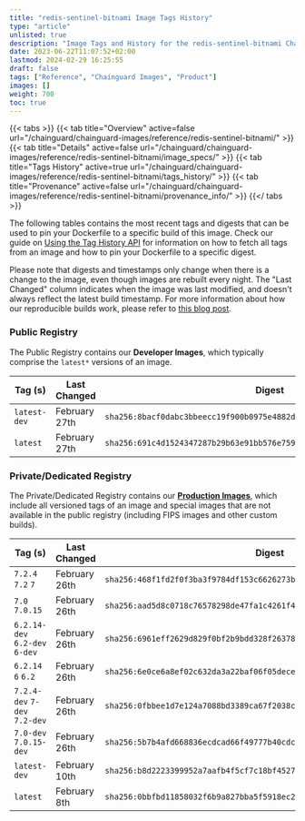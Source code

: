 ```yaml
---
title: "redis-sentinel-bitnami Image Tags History"
type: "article"
unlisted: true
description: "Image Tags and History for the redis-sentinel-bitnami Chainguard Image"
date: 2023-06-22T11:07:52+02:00
lastmod: 2024-02-29 16:25:55
draft: false
tags: ["Reference", "Chainguard Images", "Product"]
images: []
weight: 700
toc: true
---
```


{{< tabs >}}
{{< tab title="Overview" active=false url="/chainguard/chainguard-images/reference/redis-sentinel-bitnami/" >}}
{{< tab title="Details" active=false url="/chainguard/chainguard-images/reference/redis-sentinel-bitnami/image_specs/" >}}
{{< tab title="Tags History" active=true url="/chainguard/chainguard-images/reference/redis-sentinel-bitnami/tags_history/" >}}
{{< tab title="Provenance" active=false url="/chainguard/chainguard-images/reference/redis-sentinel-bitnami/provenance_info/" >}}
{{</ tabs >}}

The following tables contains the most recent tags and digests that can be used to pin your Dockerfile to a specific build of this image. Check our guide on [Using the Tag History API](/chainguard/chainguard-images/using-the-tag-history-api/) for information on how to fetch all tags from an image and how to pin your Dockerfile to a specific digest.

Please note that digests and timestamps only change when there is a change to the image, even though images are rebuilt every night. The "Last Changed" column indicates when the image was last modified, and doesn't always reflect the latest build timestamp. For more information about how our reproducible builds work, please refer to [this blog post](https://www.chainguard.dev/unchained/reproducing-chainguards-reproducible-image-builds).

### Public Registry
The Public Registry contains our **Developer Images**, which typically comprise the `latest*` versions of an image.

| Tag (s)       | Last Changed  | Digest                                                                    |
|---------------|---------------|---------------------------------------------------------------------------|
|  `latest-dev` | February 27th | `sha256:8bacf0dabc3bbeecc19f900b0975e4882df790bf50b43533c935a82f8a8a77a6` |
|  `latest`     | February 27th | `sha256:691c4d1524347287b29b63e91bb576e759cce6a7d048042fe5d622d9cae6ffd5` |


### Private/Dedicated Registry
The Private/Dedicated Registry contains our **[Production Images](https://www.chainguard.dev/chainguard-images)**, which include all versioned tags of an image and special images that are not available in the public registry (including FIPS images and other custom builds).

| Tag (s)                         | Last Changed  | Digest                                                                    |
|---------------------------------|---------------|---------------------------------------------------------------------------|
|  `7.2.4` `7.2` `7`              | February 26th | `sha256:468f1fd2f0f3ba3f9784df153c6626273bd7c2c2a4c3732e5f2a81a30d6289a3` |
|  `7.0` `7.0.15`                 | February 26th | `sha256:aad5d8c0718c76578298de47fa1c4261f40758d3704d13b9ac41a76bb8491469` |
|  `6.2.14-dev` `6.2-dev` `6-dev` | February 26th | `sha256:6961eff2629d829f0bf2b9bdd328f26378d642fea9dad71a92868aba6732679e` |
|  `6.2.14` `6` `6.2`             | February 26th | `sha256:6e0ce6a8ef02c632da3a22baf06f05dece6e875cdf9624193256f1853c67cbaf` |
|  `7.2.4-dev` `7-dev` `7.2-dev`  | February 26th | `sha256:0fbbee1d7e124a7088bd3389ca67f2038c2322c1449c1693985ddec5a567093e` |
|  `7.0-dev` `7.0.15-dev`         | February 26th | `sha256:5b7b4afd668836ecdcad66f49777b40cdcd96c8fc60cbc669af785e2fb2ae0c7` |
|  `latest-dev`                   | February 10th | `sha256:b8d2223399952a7aafb4f5cf7c18bf4527074ba0b734b2cc97a75c1f7294c3cc` |
|  `latest`                       | February 8th  | `sha256:0bbfbd11858032f6b9a827bba5f5918ec2799cef831032aa4c73c2c5c418b7c0` |

